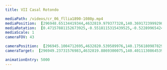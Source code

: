 ```yaml
---
title: VII Casal Rotondo

mediaPath: /videos/cr_06_fllia1890-1080p.mp4
mediaPosition:  [296948.65134419344,4632819.979377328,140.36917239992908]
mediaRotation:  [0.47157881152673925,-0.5518115315439525,-0.522899654243252,0.44687068573182687]
mediaScale: 1
cameraFOV: 43

cameraPosition:  [296945.1004712695,4632820.539589976,140.17561809878293]
cameraTarget:  [296949.23731576983,4632819.8869300075,140.40111308645396]

animationEntry: 5000
---
```

